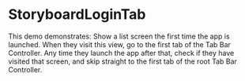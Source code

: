 # StoryboardLoginTab
This demo demonstrates:
Show a list screen the first time the app is launched. When they visit this view, go to the first tab of the Tab Bar Controller.
Any time they launch the app after that, check if they have visited that screen, and skip straight to the first tab of the root Tab Bar Controller.
